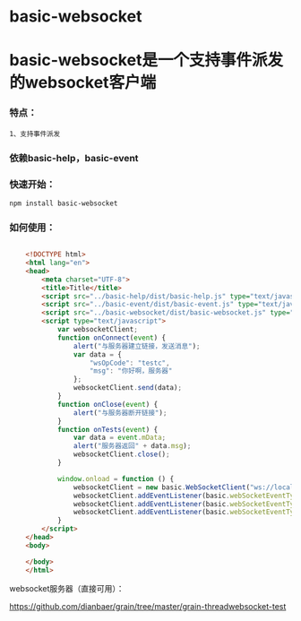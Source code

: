# basic-websocket



# basic-websocket是一个支持事件派发的websocket客户端


### 特点：


    1、支持事件派发



### 依赖basic-help，basic-event


### 快速开始：


    npm install basic-websocket


### 如何使用：


```html

    <!DOCTYPE html>
    <html lang="en">
    <head>
        <meta charset="UTF-8">
        <title>Title</title>
        <script src="../basic-help/dist/basic-help.js" type="text/javascript"></script>
        <script src="../basic-event/dist/basic-event.js" type="text/javascript"></script>
        <script src="../basic-websocket/dist/basic-websocket.js" type="text/javascript"></script>
        <script type="text/javascript">
            var websocketClient;
            function onConnect(event) {
                alert("与服务器建立链接，发送消息");
                var data = {
                    "wsOpCode": "testc",
                    "msg": "你好啊，服务器"
                };
                websocketClient.send(data);
            }
            function onClose(event) {
                alert("与服务器断开链接");
            }
            function onTests(event) {
                var data = event.mData;
                alert("服务器返回" + data.msg);
                websocketClient.close();
            }

            window.onload = function () {
                websocketClient = new basic.WebSocketClient("ws://localhost:8080/grain-threadwebsocket-test/ws");
                websocketClient.addEventListener(basic.webSocketEventType.CONNECTED, onConnect, this);
                websocketClient.addEventListener(basic.webSocketEventType.CLOSE, onClose, this);
                websocketClient.addEventListener(basic.webSocketEventType.getMessage("tests"), onTests, this);
            }
        </script>
    </head>
    <body>

    </body>
    </html>

```

websocket服务器（直接可用）：

https://github.com/dianbaer/grain/tree/master/grain-threadwebsocket-test




	